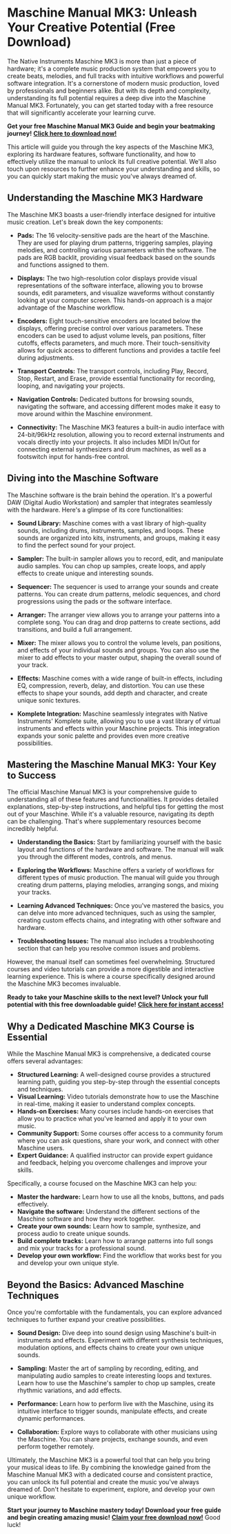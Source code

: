 # Maschine Manual MK3: Unleash Your Creative Potential (Free Download)

The Native Instruments Maschine MK3 is more than just a piece of hardware; it's a complete music production system that empowers you to create beats, melodies, and full tracks with intuitive workflows and powerful software integration.  It's a cornerstone of modern music production, loved by professionals and beginners alike. But with its depth and complexity, understanding its full potential requires a deep dive into the Maschine Manual MK3. Fortunately, you can get started today with a free resource that will significantly accelerate your learning curve.

**Get your free Maschine Manual MK3 Guide and begin your beatmaking journey!** [**Click here to download now!**](https://udemywork.com/maschine-manual-mk3)

This article will guide you through the key aspects of the Maschine MK3, exploring its hardware features, software functionality, and how to effectively utilize the manual to unlock its full creative potential. We'll also touch upon resources to further enhance your understanding and skills, so you can quickly start making the music you've always dreamed of.

## Understanding the Maschine MK3 Hardware

The Maschine MK3 boasts a user-friendly interface designed for intuitive music creation.  Let's break down the key components:

*   **Pads:** The 16 velocity-sensitive pads are the heart of the Maschine. They are used for playing drum patterns, triggering samples, playing melodies, and controlling various parameters within the software. The pads are RGB backlit, providing visual feedback based on the sounds and functions assigned to them.

*   **Displays:**  The two high-resolution color displays provide visual representations of the software interface, allowing you to browse sounds, edit parameters, and visualize waveforms without constantly looking at your computer screen. This hands-on approach is a major advantage of the Maschine workflow.

*   **Encoders:**  Eight touch-sensitive encoders are located below the displays, offering precise control over various parameters.  These encoders can be used to adjust volume levels, pan positions, filter cutoffs, effects parameters, and much more. Their touch-sensitivity allows for quick access to different functions and provides a tactile feel during adjustments.

*   **Transport Controls:**  The transport controls, including Play, Record, Stop, Restart, and Erase, provide essential functionality for recording, looping, and navigating your projects.

*   **Navigation Controls:**  Dedicated buttons for browsing sounds, navigating the software, and accessing different modes make it easy to move around within the Maschine environment.

*   **Connectivity:**  The Maschine MK3 features a built-in audio interface with 24-bit/96kHz resolution, allowing you to record external instruments and vocals directly into your projects. It also includes MIDI In/Out for connecting external synthesizers and drum machines, as well as a footswitch input for hands-free control.

## Diving into the Maschine Software

The Maschine software is the brain behind the operation. It's a powerful DAW (Digital Audio Workstation) and sampler that integrates seamlessly with the hardware. Here's a glimpse of its core functionalities:

*   **Sound Library:**  Maschine comes with a vast library of high-quality sounds, including drums, instruments, samples, and loops. These sounds are organized into kits, instruments, and groups, making it easy to find the perfect sound for your project.

*   **Sampler:** The built-in sampler allows you to record, edit, and manipulate audio samples. You can chop up samples, create loops, and apply effects to create unique and interesting sounds.

*   **Sequencer:**  The sequencer is used to arrange your sounds and create patterns. You can create drum patterns, melodic sequences, and chord progressions using the pads or the software interface.

*   **Arranger:** The arranger view allows you to arrange your patterns into a complete song. You can drag and drop patterns to create sections, add transitions, and build a full arrangement.

*   **Mixer:**  The mixer allows you to control the volume levels, pan positions, and effects of your individual sounds and groups. You can also use the mixer to add effects to your master output, shaping the overall sound of your track.

*   **Effects:** Maschine comes with a wide range of built-in effects, including EQ, compression, reverb, delay, and distortion. You can use these effects to shape your sounds, add depth and character, and create unique sonic textures.

*   **Komplete Integration:**  Maschine seamlessly integrates with Native Instruments' Komplete suite, allowing you to use a vast library of virtual instruments and effects within your Maschine projects. This integration expands your sonic palette and provides even more creative possibilities.

## Mastering the Maschine Manual MK3: Your Key to Success

The official Maschine Manual MK3 is your comprehensive guide to understanding all of these features and functionalities. It provides detailed explanations, step-by-step instructions, and helpful tips for getting the most out of your Maschine. While it's a valuable resource, navigating its depth can be challenging. That's where supplementary resources become incredibly helpful.

*   **Understanding the Basics:** Start by familiarizing yourself with the basic layout and functions of the hardware and software. The manual will walk you through the different modes, controls, and menus.

*   **Exploring the Workflows:**  Maschine offers a variety of workflows for different types of music production. The manual will guide you through creating drum patterns, playing melodies, arranging songs, and mixing your tracks.

*   **Learning Advanced Techniques:**  Once you've mastered the basics, you can delve into more advanced techniques, such as using the sampler, creating custom effects chains, and integrating with other software and hardware.

*   **Troubleshooting Issues:**  The manual also includes a troubleshooting section that can help you resolve common issues and problems.

However, the manual itself can sometimes feel overwhelming. Structured courses and video tutorials can provide a more digestible and interactive learning experience. This is where a course specifically designed around the Maschine MK3 becomes invaluable.

**Ready to take your Maschine skills to the next level?  Unlock your full potential with this free downloadable guide!** [**Click here for instant access!**](https://udemywork.com/maschine-manual-mk3)

## Why a Dedicated Maschine MK3 Course is Essential

While the Maschine Manual MK3 is comprehensive, a dedicated course offers several advantages:

*   **Structured Learning:**  A well-designed course provides a structured learning path, guiding you step-by-step through the essential concepts and techniques.
*   **Visual Learning:**  Video tutorials demonstrate how to use the Maschine in real-time, making it easier to understand complex concepts.
*   **Hands-on Exercises:**  Many courses include hands-on exercises that allow you to practice what you've learned and apply it to your own music.
*   **Community Support:**  Some courses offer access to a community forum where you can ask questions, share your work, and connect with other Maschine users.
*   **Expert Guidance:**  A qualified instructor can provide expert guidance and feedback, helping you overcome challenges and improve your skills.

Specifically, a course focused on the Maschine MK3 can help you:

*   **Master the hardware:** Learn how to use all the knobs, buttons, and pads effectively.
*   **Navigate the software:** Understand the different sections of the Maschine software and how they work together.
*   **Create your own sounds:** Learn how to sample, synthesize, and process audio to create unique sounds.
*   **Build complete tracks:**  Learn how to arrange patterns into full songs and mix your tracks for a professional sound.
*   **Develop your own workflow:**  Find the workflow that works best for you and develop your own unique style.

## Beyond the Basics: Advanced Maschine Techniques

Once you're comfortable with the fundamentals, you can explore advanced techniques to further expand your creative possibilities.

*   **Sound Design:**  Dive deep into sound design using Maschine's built-in instruments and effects. Experiment with different synthesis techniques, modulation options, and effects chains to create your own unique sounds.

*   **Sampling:** Master the art of sampling by recording, editing, and manipulating audio samples to create interesting loops and textures. Learn how to use the Maschine's sampler to chop up samples, create rhythmic variations, and add effects.

*   **Performance:**  Learn how to perform live with the Maschine, using its intuitive interface to trigger sounds, manipulate effects, and create dynamic performances.

*   **Collaboration:**  Explore ways to collaborate with other musicians using the Maschine. You can share projects, exchange sounds, and even perform together remotely.

Ultimately, the Maschine MK3 is a powerful tool that can help you bring your musical ideas to life. By combining the knowledge gained from the Maschine Manual MK3 with a dedicated course and consistent practice, you can unlock its full potential and create the music you've always dreamed of. Don't hesitate to experiment, explore, and develop your own unique workflow.

**Start your journey to Maschine mastery today! Download your free guide and begin creating amazing music!** [**Claim your free download now!**](https://udemywork.com/maschine-manual-mk3) Good luck!
